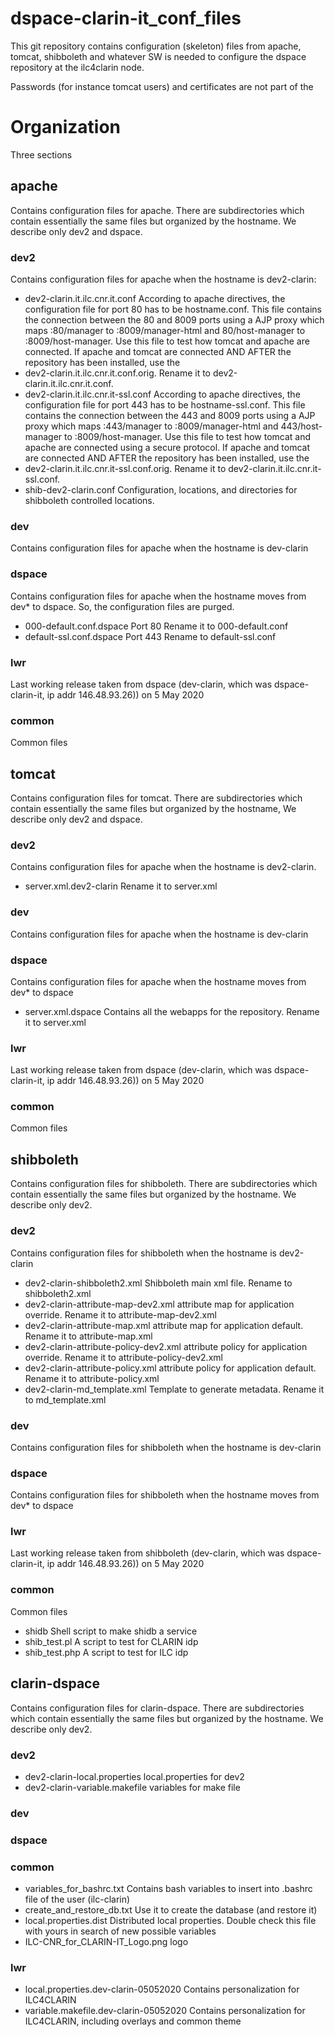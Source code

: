 # dspace-clarin-it_conf_files #
This git repository contains configuration (skeleton) files from apache, tomcat, shibboleth and whatever SW is needed to configure the dspace repository at the ilc4clarin node.

Passwords (for instance tomcat users) and certificates are not part of the 


# Organization #
Three sections
## apache ##
Contains configuration files for apache. There are subdirectories which contain essentially the same files but organized by the hostname. We describe only dev2 and dspace.
### dev2 ###
Contains configuration files for apache when the hostname is dev2-clarin:
* dev2-clarin.it.ilc.cnr.it.conf According to apache directives, the configuration file for port 80 has to be hostname.conf. This file contains the connection between the 80 and 8009 ports using a AJP proxy which maps :80/manager to :8009/manager-html and 80/host-manager to :8009/host-manager. Use this file to test how tomcat and apache are connected. If apache and tomcat are connected AND AFTER the repository has been installed, use the
* dev2-clarin.it.ilc.cnr.it.conf.orig. Rename it to dev2-clarin.it.ilc.cnr.it.conf.
* dev2-clarin.it.ilc.cnr.it-ssl.conf According to apache directives, the configuration file for port 443 has to be hostname-ssl.conf. This file contains the connection between the 443 and 8009 ports using a AJP proxy which maps :443/manager to :8009/manager-html and 443/host-manager to :8009/host-manager. Use this file to test how tomcat and apache are connected using a secure protocol. If apache and tomcat are connected AND AFTER the repository has been installed, use the
* dev2-clarin.it.ilc.cnr.it-ssl.conf.orig. Rename it to dev2-clarin.it.ilc.cnr.it-ssl.conf.
* shib-dev2-clarin.conf Configuration, locations, and directories for shibboleth controlled locations.
### dev
Contains configuration files for apache when the hostname is dev-clarin
### dspace ###
Contains configuration files for apache when the hostname moves from dev* to dspace. So, the configuration files are purged.
* 000-default.conf.dspace Port 80 Rename it to 000-default.conf
* default-ssl.conf.dspace Port 443 Rename to default-ssl.conf
### lwr ###
Last working release taken from dspace (dev-clarin, which was dspace-clarin-it, ip addr 146.48.93.26)) on 5 May 2020
### common ###
Common files

## tomcat ##
Contains configuration files for tomcat. There are subdirectories which contain essentially the same files but organized by the hostname, We describe only dev2 and dspace.
### dev2 ###
Contains configuration files for apache when the hostname is dev2-clarin.
* server.xml.dev2-clarin Rename it to server.xml
### dev ###
Contains configuration files for apache when the hostname is dev-clarin
### dspace ###
Contains configuration files for apache when the hostname moves from dev* to dspace
* server.xml.dspace Contains all the webapps for the repository. Rename it to server.xml
### lwr ###
Last working release taken from dspace (dev-clarin, which was dspace-clarin-it, ip addr 146.48.93.26)) on 5 May 2020
### common ###
Common files

## shibboleth ##
Contains configuration files for shibboleth. There are subdirectories which contain essentially the same files but organized by the hostname. We describe only dev2.
### dev2 ###
Contains configuration files for shibboleth when the hostname is dev2-clarin
* dev2-clarin-shibboleth2.xml Shibboleth main xml file. Rename to shibboleth2.xml
* dev2-clarin-attribute-map-dev2.xml attribute map for application override. Rename it to attribute-map-dev2.xml
* dev2-clarin-attribute-map.xml  attribute map for application default. Rename it to attribute-map.xml
* dev2-clarin-attribute-policy-dev2.xml   attribute policy for application override. Rename it to attribute-policy-dev2.xml
* dev2-clarin-attribute-policy.xml   attribute policy for application default. Rename it to attribute-policy.xml
* dev2-clarin-md_template.xml Template to generate metadata. Rename it to md_template.xml
### dev ###
Contains configuration files for shibboleth when the hostname is dev-clarin
### dspace ###
Contains configuration files for shibboleth when the hostname moves from dev* to dspace
### lwr ###
Last working release taken from shibboleth (dev-clarin, which was dspace-clarin-it, ip addr 146.48.93.26)) on 5 May 2020
### common ###
Common files
* shidb Shell script to make shidb a service
* shib_test.pl A script to test for CLARIN idp
* shib_test.php A script to test for ILC idp

## clarin-dspace ##
Contains configuration files for clarin-dspace. There are subdirectories which contain essentially the same files but organized by the hostname. We describe only dev2.
### dev2 ###
* dev2-clarin-local.properties local.properties for dev2
* dev2-clarin-variable.makefile variables for make file

### dev ###

### dspace ###

### common ###
* variables_for_bashrc.txt Contains bash variables to insert into .bashrc file of the user (ilc-clarin)
* create_and_restore_db.txt Use it to create the database (and restore it)
* local.properties.dist Distributed local properties. Double check this file with yours in search of new possible variables
* ILC-CNR_for_CLARIN-IT_Logo.png logo

### lwr ###
* local.properties.dev-clarin-05052020 Contains personalization for ILC4CLARIN
* variable.makefile.dev-clarin-05052020  Contains personalization for ILC4CLARIN, including overlays and common theme

